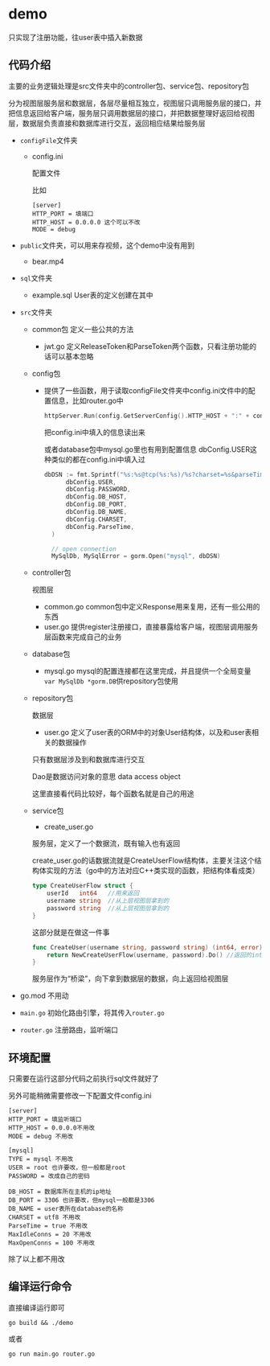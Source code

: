 # demo

只实现了注册功能，往user表中插入新数据

## 代码介绍

主要的业务逻辑处理是src文件夹中的controller包、service包、repository包

分为视图层服务层和数据层，各层尽量相互独立，视图层只调用服务层的接口，并把信息返回给客户端，服务层只调用数据层的接口，并把数据整理好返回给视图层，数据层负责直接和数据库进行交互，返回相应结果给服务层

* `configFile`文件夹

  * config.ini

    配置文件

    比如

    ```
    [server]
    HTTP_PORT = 填端口
    HTTP_HOST = 0.0.0.0 这个可以不改
    MODE = debug
    ```

    

* `public`文件夹，可以用来存视频，这个demo中没有用到

  * bear.mp4

* `sql`文件夹

  * example.sql  User表的定义创建在其中

* `src`文件夹

  * common包  定义一些公共的方法

    * jwt.go 定义ReleaseToken和ParseToken两个函数，只看注册功能的话可以基本忽略

  * config包

    * 提供了一些函数，用于读取configFile文件夹中config.ini文件中的配置信息，比如router.go中

      ```go
      httpServer.Run(config.GetServerConfig().HTTP_HOST + ":" + config.GetServerConfig().HTTP_PORT)
      ```

      把config.ini中填入的信息读出来

      或者database包中mysql.go里也有用到配置信息 dbConfig.USER这种类似的都在config.ini中填入过

      ```go
      dbDSN := fmt.Sprintf("%s:%s@tcp(%s:%s)/%s?charset=%s&parseTime=%s",
      		dbConfig.USER,
      		dbConfig.PASSWORD,
      		dbConfig.DB_HOST,
      		dbConfig.DB_PORT,
      		dbConfig.DB_NAME,
      		dbConfig.CHARSET,
      		dbConfig.ParseTime,
      	)
      
      	// open connection
      	MySqlDb, MySqlError = gorm.Open("mysql", dbDSN)
      ```

  * controller包

    视图层

    * common.go common包中定义Response用来复用，还有一些公用的东西
    * user.go 提供register注册接口，直接暴露给客户端，视图层调用服务层函数来完成自己的业务

  * database包

    * mysql.go mysql的配置连接都在这里完成，并且提供一个全局变量`var MySqlDb *gorm.DB`供repository包使用

  * repository包

    数据层

    * user.go 定义了user表的ORM中的对象User结构体，以及和user表相关的数据操作

    只有数据层涉及到和数据库进行交互

    Dao是数据访问对象的意思 data access object

    这里直接看代码比较好，每个函数名就是自己的用途

  * service包

    * create_user.go

    服务层，定义了一个数据流，既有输入也有返回

    create_user.go的话数据流就是CreateUserFlow结构体，主要关注这个结构体实现的方法（go中的方法对应C++类实现的函数，把结构体看成类）

    ```go
    type CreateUserFlow struct {
    	userId   int64   //用来返回
    	username string  //从上层视图层拿到的
    	password string  //从上层视图层拿到的
    }
    ```

    这部分就是在做这一件事

    ```go
    func CreateUser(username string, password string) (int64, error) { //username,password都是上层来的
    	return NewCreateUserFlow(username, password).Do() //返回的int64是新增加的用户ID
    }
    ```

    服务层作为“桥梁”，向下拿到数据层的数据，向上返回给视图层

* go.mod 不用动

* `main.go`  初始化路由引擎，将其传入`router.go`

* `router.go` 注册路由，监听端口



## 环境配置

只需要在运行这部分代码之前执行sql文件就好了

另外可能稍微需要修改一下配置文件config.ini

```
[server]
HTTP_PORT = 填监听端口
HTTP_HOST = 0.0.0.0不用改
MODE = debug 不用改

[mysql]
TYPE = mysql 不用改
USER = root 也许要改，但一般都是root
PASSWORD = 改成自己的密码

DB_HOST = 数据库所在主机的ip地址
DB_PORT = 3306 也许要改，但mysql一般都是3306
DB_NAME = user表所在database的名称
CHARSET = utf8 不用改
ParseTime = true 不用改
MaxIdleConns = 20 不用改
MaxOpenConns = 100 不用改
```

除了以上都不用改

## 编译运行命令

直接编译运行即可

```shell
go build && ./demo
```

或者

```
go run main.go router.go
```

